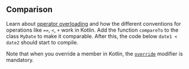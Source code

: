 ## Comparison

Learn about [operator overloading](https://kotlinlang.org/docs/operator-overloading.html)
and how the different conventions for operations like `==`, `<`, `+` work in Kotlin.
Add the function `compareTo` to the class `MyDate` to make it comparable.
After this, the code below `date1 < date2` should start to compile.

Note that when you override a member in Kotlin, the
[`override`](https://kotlinlang.org/docs/inheritance.html#overriding-methods)
modifier is mandatory.
